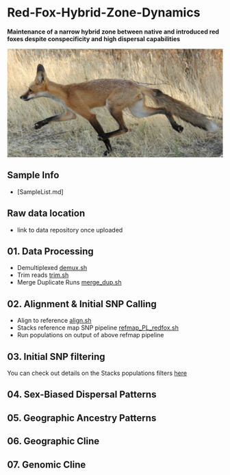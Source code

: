 # Red-Fox-Hybrid-Zone-Dynamics
**Maintenance of a narrow hybrid zone between native and introduced red foxes despite conspecificity and high dispersal capabilities** 

<img align="center" src="/SVRF1.png" width="1000">

## **Sample Info**
* [SampleList.md]

## Raw data location 
* link to data repository once uploaded

## **01. Data Processing**
* Demultiplexed [demux.sh](https://github.com/squisquater/Red-Fox-Hybrid-Zone-Dynamics/blob/main/01.Data-Processing/demux.sh) 
* Trim reads [trim.sh](https://github.com/squisquater/Red-Fox-Hybrid-Zone-Dynamics/blob/main/01.Data-Processing/trim.sh)
* Merge Duplicate Runs [merge_dup.sh](https://github.com/squisquater/Red-Fox-Hybrid-Zone-Dynamics/blob/main/01.Data-Processing/merge_dup.sh)

## 02. Alignment & Initial SNP Calling
* Align to reference [align.sh](https://github.com/squisquater/Red-Fox-Hybrid-Zone-Dynamics/blob/main/02.Alignment-SNPcalling/align.sh)
* Stacks reference map SNP pipeline [refmap_PL_redfox.sh]()
* Run populations on output of above refmap pipeline []()

## 03. Initial SNP filtering
You can check out details on the Stacks populations filters [here]( http://catchenlab.life.illinois.edu/stacks/comp/populations.php) 

## 04. Sex-Biased Dispersal Patterns

## 05. Geographic Ancestry Patterns

## 06. Geographic Cline

## 07. Genomic Cline
